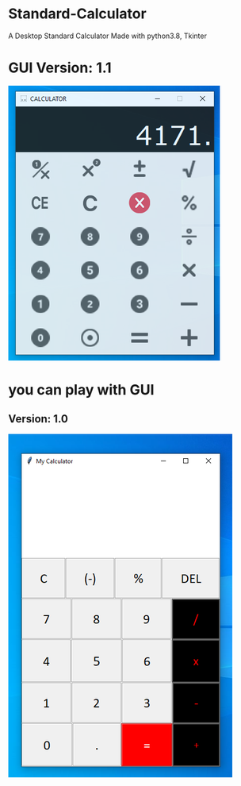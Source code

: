 # Standard-Calculator

A Desktop Standard Calculator Made with python3.8, Tkinter

# GUI Version: 1.1 

![Output v1.1](https://github.com/VeNOM4171/Standard-Calculator/blob/master/cal_images/CalculatorV1.1.png)

# you can play with GUI 
## Version: 1.0

![output v1.0](https://github.com/VeNOM4171/Standard-Calculator/blob/master/cal_images/CalculatorV1.0.png)
